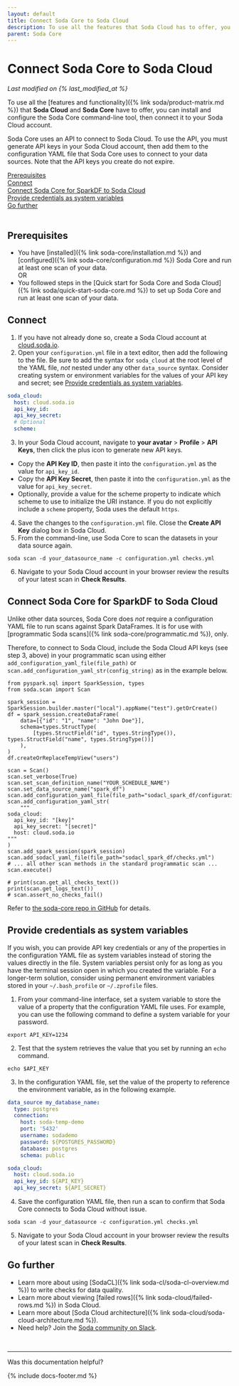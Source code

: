 ```yaml
---
layout: default
title: Connect Soda Core to Soda Cloud
description: To use all the features that Soda Cloud has to offer, you can install and configure the Soda Core CLI tool, then connect it to your Soda Cloud account.
parent: Soda Core
---
```


# Connect Soda Core to Soda Cloud 
<!--Linked to UI, access Shlink-->
*Last modified on {% last_modified_at %}*

To use all the [features and functionality]({% link soda/product-matrix.md %}) that **Soda Cloud** and **Soda Core** have to offer, you can install and configure the Soda Core command-line tool, then connect it to your Soda Cloud account.

Soda Core uses an API to connect to Soda Cloud. To use the API, you must generate API keys in your Soda Cloud account, then add them to the configuration YAML file that Soda Core uses to connect to your data sources. Note that the API keys you create do not expire. 

[Prerequisites](#prerequisites)<br />
[Connect](#connect)<br />
[Connect Soda Core for SparkDF to Soda Cloud](#connect-soda-core-for-sparkdf-to-soda-cloud)<br />
[Provide credentials as system variables](#provide-credentials-as-system-variables)<br />
[Go further](#go-further)<br />
<br />

## Prerequisites

* You have [installed]({% link soda-core/installation.md %}) and [configured]({% link soda-core/configuration.md %}) Soda Core and run at least one scan of your data.<br /> OR 
* You followed steps in the [Quick start for Soda Core and Soda Cloud]({% link soda/quick-start-soda-core.md %}) to set up Soda Core and run at least one scan of your data.

## Connect

1. If you have not already done so, create a Soda Cloud account at <a href="https://cloud.soda.io/signup" target="_blank"> cloud.soda.io</a>.
2. Open your `configuration.yml` file in a text editor, then add the following to the file. Be sure to add the syntax for `soda_cloud` at the root level of the YAML file, *not* nested under any other `data_source` syntax. Consider creating system or environment variables for the values of your API key and secret; see [Provide credentials as system variables](#provide-credentials-as-system-variables).
```yaml
soda_cloud:
  host: cloud.soda.io
  api_key_id:
  api_key_secret:
  # Optional
  scheme: 
```
3. In your Soda Cloud account, navigate to **your avatar** > **Profile** > **API Keys**, then click the plus icon to generate new API keys.
  * Copy the **API Key ID**, then paste it into the `configuration.yml` as the value for `api_key_id`.
  * Copy the **API Key Secret**, then paste it into the `configuration.yml` as the value for `api_key_secret`.
  * Optionally, provide a value for the scheme property to indicate which scheme to use to initialize the URI instance. If you do not explicitly include a `scheme` property, Soda uses the default `https`.
4. Save the changes to the `configuration.yml` file. Close the **Create API Key** dialog box in Soda Cloud.
5. From the command-line, use Soda Core to scan the datasets in your data source again.
```shell
soda scan -d your_datasource_name -c configuration.yml checks.yml
```
6. Navigate to your Soda Cloud account in your browser review the results of your latest scan in **Check Results**.

## Connect Soda Core for SparkDF to Soda Cloud

Unlike other data sources, Soda Core does _not_ require a configuration YAML file to run scans against Spark DataFrames. It is for use with [programmatic Soda scans]({% link soda-core/programmatic.md %}), only.

Therefore, to connect to Soda Cloud, include the Soda Cloud API keys (see step 3, above) in your programmatic scan using either `add_configuration_yaml_file(file_path)` or `scan.add_configuration_yaml_str(config_string)` as in the example below.

```shell
from pyspark.sql import SparkSession, types
from soda.scan import Scan

spark_session = SparkSession.builder.master("local").appName("test").getOrCreate()
df = spark_session.createDataFrame(
    data=[{"id": "1", "name": "John Doe"}],
    schema=types.StructType(
        [types.StructField("id", types.StringType()), types.StructField("name", types.StringType())]
    ),
)
df.createOrReplaceTempView("users")

scan = Scan()
scan.set_verbose(True)
scan.set_scan_definition_name("YOUR_SCHEDULE_NAME")
scan.set_data_source_name("spark_df")
scan.add_configuration_yaml_file(file_path="sodacl_spark_df/configuration.yml")
scan.add_configuration_yaml_str(
    """
soda_cloud:
  api_key_id: "[key]"
  api_key_secret: "[secret]"
  host: cloud.soda.io
"""
)
scan.add_spark_session(spark_session)
scan.add_sodacl_yaml_file(file_path="sodacl_spark_df/checks.yml")
# ... all other scan methods in the standard programmatic scan ...
scan.execute()

# print(scan.get_all_checks_text())
print(scan.get_logs_text())
# scan.assert_no_checks_fail()
```

Refer to <a href="https://github.com/sodadata/soda-core/blob/main/soda/core/tests/examples/example_python_api.py" target="_blank">the soda-core repo in GitHub</a> for details.


## Provide credentials as system variables

If you wish, you can provide API key credentials or any of the properties in the configuration YAML file as system variables instead of storing the values directly in the file. System variables persist only for as long as you have the terminal session open in which you created the variable. For a longer-term solution, consider using permanent environment variables stored in your `~/.bash_profile` or `~/.zprofile` files.

1. From your command-line interface, set a system variable to store the value of a property that the configuration YAML file uses. For example, you can use the following command to define a system variable for your password.
```shell
export API_KEY=1234
```
2. Test that the system retrieves the value that you set by running an `echo` command.
```shell
echo $API_KEY
```
3. In the configuration YAML file, set the value of the property to reference the environment variable, as in the following example.
```yaml
data_source my_database_name:
  type: postgres
  connection:
    host: soda-temp-demo
    port: '5432'
    username: sodademo
    password: ${POSTGRES_PASSWORD}
    database: postgres
    schema: public

soda_cloud:
  host: cloud.soda.io
  api_key_id: ${API_KEY}
  api_key_secret: ${API_SECRET}
```
4. Save the configuration YAML file, then run a scan to confirm that Soda Core connects to Soda Cloud without issue.
```shell
soda scan -d your_datasource -c configuration.yml checks.yml
```
5. Navigate to your Soda Cloud account in your browser review the results of your latest scan in **Check Results**.

## Go further

* Learn more about using [SodaCL]({% link soda-cl/soda-cl-overview.md %}) to write checks for data quality.
* Learn more about viewing [failed rows]({% link soda-cloud/failed-rows.md %}) in Soda Cloud.
* Learn more about [Soda Cloud architecture]({% link soda-cloud/soda-cloud-architecture.md %}).
* Need help? Join the <a href="https://community.soda.io/slack" target="_blank"> Soda community on Slack</a>.

<br />

---

Was this documentation helpful?

<!-- LikeBtn.com BEGIN -->
<span class="likebtn-wrapper" data-theme="tick" data-i18n_like="Yes" data-ef_voting="grow" data-show_dislike_label="true" data-counter_zero_show="true" data-i18n_dislike="No"></span>
<script>(function(d,e,s){if(d.getElementById("likebtn_wjs"))return;a=d.createElement(e);m=d.getElementsByTagName(e)[0];a.async=1;a.id="likebtn_wjs";a.src=s;m.parentNode.insertBefore(a, m)})(document,"script","//w.likebtn.com/js/w/widget.js");</script>
<!-- LikeBtn.com END -->

{% include docs-footer.md %}
